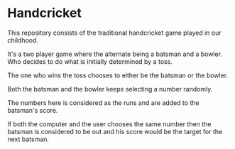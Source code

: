 # Handcricket
 This repository consists of the traditional handcricket game played in our childhood.
 
It's a two player game where the alternate being a batsman and a bowler. Who decides to do what is initially determined by a toss.

The one who wins the toss chooses to either be the batsman or the bowler.

Both the batsman and the bowler keeps selecting a number randomly.

The numbers here is considered as the runs and are added to the batsman's score.

If both the computer and the user chooses the same number then the batsman is considered to be out and his score would be the target for the next batsman.
